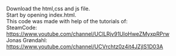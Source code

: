 Download the html,css and js file.<br />
Start by opening index.html.<br />
This code was made with help of the tutorials of:<br />
SteamCode: https://www.youtube.com/channel/UClLRjv91UloHweZMyxpRPrw<br />
Jonas Grøndahl: https://www.youtube.com/channel/UCVrchtz0z4it4JZjIS1D03A <br />
